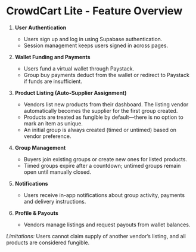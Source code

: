 # CrowdCart Lite - Feature Overview

1. **User Authentication**
   - Users sign up and log in using Supabase authentication.
   - Session management keeps users signed in across pages.

2. **Wallet Funding and Payments**
   - Users fund a virtual wallet through Paystack.
   - Group buy payments deduct from the wallet or redirect to Paystack if funds are insufficient.

3. **Product Listing (Auto-Supplier Assignment)**
   - Vendors list new products from their dashboard. The listing vendor automatically becomes the supplier for the first group created.
   - Products are treated as fungible by default—there is no option to mark an item as unique.
   - An initial group is always created (timed or untimed) based on vendor preference.

4. **Group Management**
   - Buyers join existing groups or create new ones for listed products.
   - Timed groups expire after a countdown; untimed groups remain open until manually closed.

5. **Notifications**
   - Users receive in-app notifications about group activity, payments and delivery instructions.

6. **Profile & Payouts**
   - Vendors manage listings and request payouts from wallet balances.

*Limitations:* Users cannot claim supply of another vendor’s listing, and all products are considered fungible.
